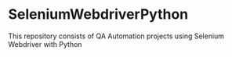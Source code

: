 # SeleniumWebdriverPython
This repository consists of QA Automation projects using Selenium Webdriver with Python
